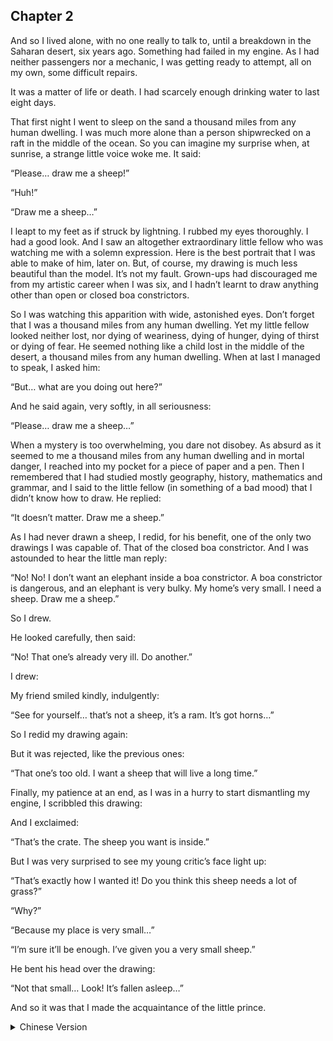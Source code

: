 ## Chapter 2

And so I lived alone, with no one really to talk to, until a breakdown in the Saharan desert, six years ago. Something had failed in my engine. As I had neither passengers nor a mechanic, I was getting ready to attempt, all on my own, some difficult repairs.

It was a matter of life or death. I had scarcely enough drinking
water to last eight days.



That first night I went to sleep on the sand a thousand miles from any human dwelling. I was much more alone than a person shipwrecked on a raft in the middle of the ocean. So you can imagine my surprise when, at sunrise, a strange little voice woke me. It said:

“Please… draw me a sheep!”

“Huh!”

“Draw me a sheep…”





I leapt to my feet as if struck by lightning. I rubbed my eyes thoroughly. I had a good look. And I saw an altogether extraordinary little fellow who was watching me with a solemn expression. Here is the best portrait that I was able to make of him, later on. But, of course, my drawing is much less beautiful than the model. It’s not my fault. Grown-ups had discouraged me from my artistic career when I was six, and I hadn’t learnt to draw anything other than open or closed boa constrictors.


So I was watching this apparition with wide, astonished eyes. Don’t forget that I was a thousand miles from any human dwelling. Yet my little fellow looked neither lost, nor dying of weariness, dying of hunger, dying of thirst or dying of fear. He seemed nothing like a child lost in the middle of the desert, a thousand miles from any human dwelling. When at last I managed to speak, I asked him: 

“But… what are you doing out here?”

And he said again, very softly, in all seriousness:

“Please… draw me a sheep…”

When a mystery is too overwhelming, you dare not disobey. As absurd as it seemed to me a thousand miles from any human dwelling and in mortal danger, I reached into my pocket for a piece of paper and a pen. Then I remembered that I had studied mostly geography, history, mathematics and grammar, and I said to the little fellow (in something of a bad mood) that I didn’t know how to draw. He replied:

“It doesn’t matter. Draw me a sheep.”

As I had never drawn a sheep, I redid, for his benefit, one of
the only two drawings I was capable of. That of the closed boa
constrictor. And I was astounded to hear the little man reply:

“No! No! I don’t want an elephant inside a boa constrictor. A boa constrictor is dangerous, and an elephant is very bulky. My home’s very small. I need a sheep. Draw me a sheep.”


So I drew.

He looked carefully, then said:

“No! That one’s already very ill. Do another.”

I drew: 

My friend smiled kindly, indulgently:

“See for yourself… that’s not a sheep, it’s a ram. It’s got horns…”

So I redid my drawing again:

But it was rejected, like the previous ones:

“That one’s too old. I want a sheep that will live a long time.”

Finally, my patience at an end, as I was in a hurry to start dismantling my engine, I scribbled this drawing:

And I exclaimed:

“That’s the crate. The sheep you want is inside.”


But I was very surprised to see my young critic’s face light up:

“That’s exactly how I wanted it! Do you think this sheep needs a lot of grass?”

“Why?”

“Because my place is very small…”

“I’m sure it’ll be enough. I’ve given you a very small sheep.”

He bent his head over the drawing:

“Not that small… Look! It’s fallen asleep…”

And so it was that I made the acquaintance of the little prince.


<details>
<summary>Chinese Version</summary>

<p>因此我一直都是一个人，没有真正可以说话的朋友。直到６年前，在撒哈拉沙漠遇到了一次事故。我驾驶的飞机出现了引擎故障，当时既没有闲散的乘客，也没有专业的工程师，我正准备一个人尝试对飞机进行修理。</p>

<p>这是一个关于生死的问题，剩余的水最多只够 8 天了。</p>

<p>第一天我就睡在离人类居住几千公里的沙子上。我感觉比在大海中遇到船难更加孤独。所以你能够想象到，在日出的时候，一个奇怪的小声音把我叫醒，我感觉有多么惊喜。他说：</p>

<p>“请……给我画一直羊！”</p>

<p>“？”</p>

<p>“给我画一只羊……”</p>

<p>我像是被闪电击中一样跳起来，使劲揉了揉眼睛，仔细看了一下，看到一个神情严肃的小家伙看着我。这是我能画出的最好的肖像画了，我的画可能不太好看，你们也知道，我的艺术生涯在 6 岁的时候被大人们扼杀了。</p>

<p>“不，我不想要在蟒蛇肚子里的大象，蟒蛇很危险，并且大象太笨重了，我的家很小。我需要一只羊，给我画一只羊。”</p>

<p>“这是一个箱子，你想要的羊就在这里面。”</p>

<p>就这样，我和小王子相遇了。</p>

</details>